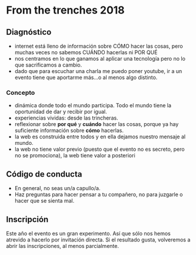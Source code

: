 # From the trenches 2018

## Diagnóstico
- internet está lleno de información sobre CÓMO hacer las cosas, pero muchas veces no sabemos CUÁNDO hacerlas ni POR QUÉ
- nos centramos en lo que ganamos al aplicar una tecnología pero no lo que sacrificamos a cambio.
- dado que para escuchar una charla me puedo poner youtube, ir a un evento tiene que aportarme más...o al menos algo distinto.

### Concepto

- dinámica donde todo el mundo participa. Todo el mundo tiene la oportunidad de dar y recibir por igual.
- experiencias vividas: desde las trincheras.
- reflexionar sobre **por qué** y **cuándo** hacer las cosas, porque ya hay suficiente información sobre **cómo** hacerlas.
- la web es construida entre todos y en ella dejamos nuestro mensaje al mundo.
- la web no tiene valor previo (puesto que el evento no es secreto, pero no se promociona), la web tiene valor a posteriori

## Código de conducta
 - En general, no seas un/a capullo/a.
 - Haz preguntas para hacer pensar a tu compañero, no para juzgarle o hacer que se sienta mal.

## Inscripción
Este año el evento es un gran experimento. Así que sólo nos hemos atrevido a hacerlo por invitación directa. Si el resultado gusta, volveremos a abrir las inscripciones, al menos parcialmente. 
